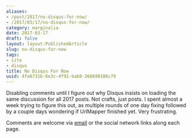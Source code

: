 ```yaml
---
aliases:
- /post/2017/no-disqus-for-now/
- /2017/03/17/no-disqus-for-now/
category: marginalia
date: 2017-03-17
draft: false
layout: layout:PublishedArticle
slug: no-disqus-for-now
tags:
- site
- disqus
title: No Disqus For Now
uuid: 4fa6731b-6e3c-4f92-bab8-368698188c79
---
```


Disabling comments until I figure out why Disqus insists on loading the same
discussion for all 2017 posts. Not crafts, just posts. I spent almost a week
trying to figure this out, as multiple rounds of one day fixing followed by a
couple days wondering if UrlMapper finished yet. Very frustrating.

[email]: mailto:brianwisti@pobox.com

Comments are welcome via [email][] or the social network links along each page.